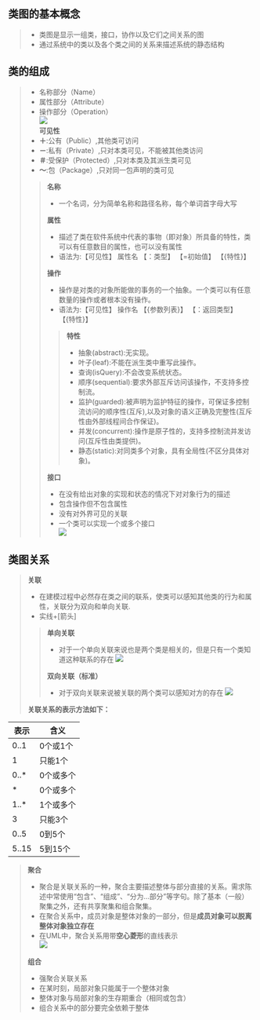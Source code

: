 ## 类图的基本概念
>- 类图是显示一组类，接口，协作以及它们之间关系的图
>- 通过系统中的类以及各个类之间的关系来描述系统的静态结构

## 类的组成
>- 名称部分（Name）
>- 属性部分（Attribute）
>- 操作部分（Operation）  
>![](https://img-blog.csdnimg.cn/20210408154925640.png)  
>**可见性**
>- **＋**:公有（Public）,其他类可访问
>- **－**:私有（Private）,只对本类可见，不能被其他类访问
>- **＃**:受保护（Protected）,只对本类及其派生类可见
>- **～**:包（Package）,只对同一包声明的类可见
>>**名称**
>>- 一个名词，分为简单名称和路径名称，每个单词首字母大写  
>>
>>**属性**
>>- 描述了类在软件系统中代表的事物（即对象）所具备的特性，类可以有任意数目的属性，也可以没有属性
>>- 语法为:【可见性】 属性名 【：类型】 【=初始值】 【{特性}】
>>
>>**操作**
>>- 操作是对类的对象所能做的事务的一个抽象。一个类可以有任意数量的操作或者根本没有操作。
>>- 语法为:【可见性】 操作名 【{参数列表}】 【：返回类型】 【{特性}】
>>>**特性**
>>>- 抽象(abstract):无实现。
>>>- 叶子(leaf):不能在派生类中重写此操作。
>>>- 查询(isQuery):不会改变系统状态。
>>>- 顺序(sequential):要求外部互斥访问该操作，不支持多控制流。
>>>- 监护(guarded):被声明为监护特征的操作，可保证多控制流访问的顺序性(互斥),以及对象的语义正确及完整性(互斥性由外部线程间合作保证)。
>>>- 并发(concurrent):操作是原子性的，支持多控制流并发访问(互斥性由类提供)。
>>>- 静态(static):对同类多个对象，具有全局性(不区分具体对象)。
>>
>>**接口**
>>- 在没有给出对象的实现和状态的情况下对对象行为的描述
>>- 包含操作但不包含属性
>>- 没有对外界可见的关联
>>- 一个类可以实现一个或多个接口  
>>![](https://img-blog.csdnimg.cn/20210105182829194.png)
## 类图关系
>**关联**
>- 在建模过程中必然存在类之间的联系，使类可以感知其他类的行为和属性，关联分为双向和单向关联.
>- 实线+[箭头]
>>**单向关联**
>>- 对于一个单向关联来说也是两个类是相关的，但是只有一个类知道这种联系的存在
>>![](https://img-blog.csdnimg.cn/d85e441cf4854db88334efb2093aeb31.png?x-oss-process=image/watermark,type_d3F5LXplbmhlaQ,shadow_50,text_Q1NETiBAY2hscw==,size_20,color_FFFFFF,t_70,g_se,x_16)  
>>
>>**双向关联（标准）**
>>- 对于双向关联来说被关联的两个类可以感知对方的存在
>>![](https://img-blog.csdnimg.cn/271a01378cb84ede866a7572352de983.png?x-oss-process=image/watermark,type_d3F5LXplbmhlaQ,shadow_50,text_Q1NETiBAY2hscw==,size_20,color_FFFFFF,t_70,g_se,x_16)
>>
>**关联关系的表示方法如下：**

|表示|含义|
|-|-|
|0..1|0个或1个|
|1|只能1个|
|0..* |0个或多个|
|* |0个或多个|
|1..* |1个或多个|
|3|只能3个|
|0..5|0到5个|
|5..15|5到15个|

>**聚合**  
>- 聚合是关联关系的一种，聚合主要描述整体与部分直接的关系。需求陈述中常使用“包含”、“组成”、“分为…部分”等字句。除了基本（一般）聚集之外，还有共享聚集和组合聚集。
>- 在聚合关系中，成员对象是整体对象的一部分，但是**成员对象可以脱离整体对象独立存在**
>- 在UML中，聚合关系用带**空心菱形**的直线表示  
>![](https://img-blog.csdnimg.cn/20210408155329652.png?x-oss-process=image/watermark,type_ZmFuZ3poZW5naGVpdGk,shadow_10,text_aHR0cHM6Ly9ibG9nLmNzZG4ubmV0L1llYXJpbmdmb3J0aGVmdXR1cmU=,size_16,color_FFFFFF,t_70#pic_center)  
>
>**组合**
>- 强聚合关联关系
>- 在某时刻，局部对象只能属于一个整体对象
>- 整体对象与局部对象的生存期重合（相同或包含）
>- 组合关系中的部分要完全依赖于整体

